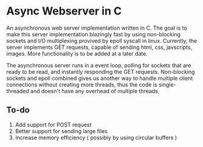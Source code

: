 # Async Webserver in C

An asynchronous web server implementation written in C. The goal is to make this server implementation blazingly fast by using non-blocking sockets and I/O multiplexing provived by epoll syscall in linux. Currently, the server implements GET requests, capable of sending html, css, javscripts, images. More functionality is to be added at a later date. 

The asynchronous server runs in a event loop, polling for sockets that are ready to be read, and instantly responding the GET requests. Non-blocking sockets and epoll combined gives us another way to handle multiple client connections without creating more threads, thus the code is single-threaded and doesn't have any overhead of multiple threads. 


## To-do 
  1. Add support for POST request
  2. Better support for sending large files
  3. Increase memory efficiency ( possibly by using circular buffers )
 
